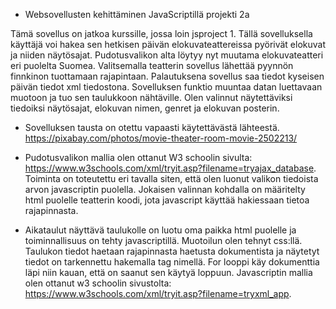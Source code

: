 * Websovellusten kehittäminen JavaScriptillä projekti 2a

Tämä sovellus on jatkoa kurssille, jossa loin jsproject 1. Tällä sovelluksella käyttäjä voi hakea sen hetkisen päivän elokuvateattereissa pyörivät elokuvat ja niiden näytösajat. Pudotusvalikon alta löytyy nyt muutama elokuvateatteri eri puolelta Suomea. Valitsemalla teatterin sovellus lähettää pyynnön finnkinon tuottamaan rajapintaan. Palautuksena sovellus saa tiedot kyseisen päivän tiedot xml tiedostona. Sovelluksen funktio muuntaa datan luettavaan muotoon ja tuo sen taulukkoon nähtäville. Olen valinnut näytettäviksi tiedoiksi näytösajat, elokuvan nimen, genret ja elokuvan posterin. 

* Sovelluksen tausta on otettu vapaasti käytettävästä lähteestä. https://pixabay.com/photos/movie-theater-room-movie-2502213/

* Pudotusvalikon mallia olen ottanut W3 schoolin sivulta: https://www.w3schools.com/xml/tryit.asp?filename=tryajax_database. Toiminta on toteutettu eri tavalla siten, että olen luonut valikon tiedoista arvon javascriptin puolella. Jokaisen valinnan kohdalla on määritelty html puolelle teatterin koodi, jota javascript käyttää hakiessaan tietoa rajapinnasta. 

* Aikataulut näyttävä taulukolle on luotu oma paikka html puolelle ja toiminnallisuus on tehty javascriptillä. Muotoilun olen tehnyt css:llä. Taulukon tiedot haetaan rajapinnasta haetusta dokumentista ja näytetyt tiedot on tarkennettu hakemalla tag nimellä. For looppi käy dokumenttia läpi niin kauan, että on saanut sen käytyä loppuun. Javascriptin mallia olen ottanut w3 schoolin sivustolta: https://www.w3schools.com/xml/tryit.asp?filename=tryxml_app. 